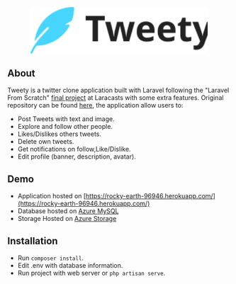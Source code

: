 <p align="center"><img src="public/images/logo.svg" width="400"></p>

## About

Tweety is a twitter clone application built with Laravel following the "Laravel From Scratch" [final project](https://laracasts.com/series/laravel-6-from-scratch#chapter-14) at Laracasts with some extra features. Original repository can be found [here](https://github.com/laracasts/Tweety), the application allow users to:

- Post Tweets with text and image.
- Explore and follow other people.
- Likes/Dislikes others tweets.
- Delete own tweets.
- Get notifications on follow,Like/Dislike.
- Edit profile (banner, description, avatar).
## Demo
- Application hosted on [https://rocky-earth-96946.herokuapp.com/](https://rocky-earth-96946.herokuapp.com/)
- Database hosted on [Azure MySQL](https://azure.microsoft.com/en-us/services/mysql/)
- Storage Hosted on [Azure Storage](https://azure.microsoft.com/fr-fr/services/storage/disks/)
## Installation
- Run `composer install`.
- Edit .env with database information.
- Run project with web server or `php artisan serve`.
